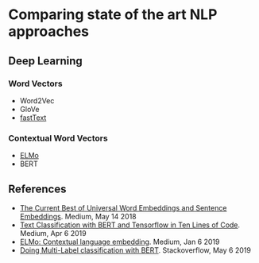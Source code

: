 # Comparing state of the art NLP approaches

## Deep Learning

### Word Vectors

* Word2Vec
* GloVe
* [fastText](https://fasttext.cc/)

### Contextual Word Vectors

* [ELMo](https://tfhub.dev/google/elmo/2)
* BERT

## References

* [The Current Best of Universal Word Embeddings and Sentence Embeddings](https://medium.com/huggingface/universal-word-sentence-embeddings-ce48ddc8fc3a). Medium, May 14 2018
* [Text Classification with BERT and Tensorflow in Ten Lines of Code](https://towardsdatascience.com/how-to-do-text-binary-classification-with-bert-f1348a25d905). Medium, Apr 6 2019
* [ELMo: Contextual language embedding](https://towardsdatascience.com/elmo-contextual-language-embedding-335de2268604). Medium, Jan 6 2019
* [Doing Multi-Label classification with BERT](https://stackoverflow.com/questions/56006614/doing-multi-label-classification-with-bert?rq=1). Stackoverflow, May 6 2019
